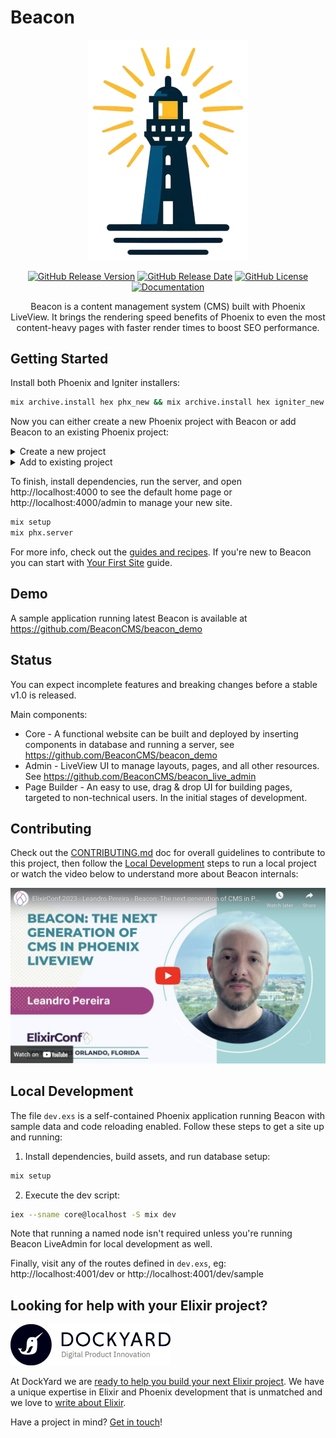 # Beacon

<p align="center">
  <img src="https://raw.githubusercontent.com/BeaconCMS/beacon/main/assets/images/beacon.png" width="256" alt="Beacon logo">
</p>

<div align="center">
  
  [![GitHub Release Version](https://img.shields.io/github/v/release/beaconCMS/beacon?color=blue)](https://hex.pm/packages/beacon)
  [![GitHub Release Date](https://img.shields.io/github/release-date/beaconCMS/beacon)](https://github.com/BeaconCMS/beacon/releases)
  [![GitHub License](https://img.shields.io/github/license/beaconCMS/beacon?color=orange)](https://github.com/BeaconCMS/beacon/blob/main/LICENSE.md)
  [![Documentation](https://img.shields.io/badge/documentation-555555)](https://hexdocs.pm/beacon)
  
</div>

<p align="center">
  Beacon is a content management system (CMS) built with Phoenix LiveView. It brings the rendering speed benefits of Phoenix to even the most content-heavy pages with faster render times to boost SEO performance.
</p>

## Getting Started

Install both Phoenix and Igniter installers:

```sh
mix archive.install hex phx_new && mix archive.install hex igniter_new
```

Now you can either create a new Phoenix project with Beacon or add Beacon to an existing Phoenix project:

<details>
<summary>Create a new project</summary>

- Using latest published [beacon](https://hex.pm/packages/beacon) and [beacon_live_admin](https://hex.pm/packages/beacon_live_admin) packages:

```sh
mix igniter.new my_app --install beacon,beacon_live_admin --with phx.new --beacon.site my_site
```

- Or using the unreleased projects from GitHub from the main branch:

```sh
mix igniter.new my_app \
--install beacon@github:BeaconCMS/beacon,beacon_live_admin@github:BeaconCMS/beacon_live_admin \
--with phx.new \
--beacon.site my_site
```

Replace `my_app` and `my_site` with the names you want to generate and follow the prompts.

</details>

<details>
<summary>Add to existing project</summary>

If you already have a Phoenix project with Phoenix LiveView then you can just add Beacon into that project.

Similar to starting a new project, you can install Beacon and BeaconLiveAdmin and generate a new site:

- Using latest published [beacon](https://hex.pm/packages/beacon) and [beacon_live_admin](https://hex.pm/packages/beacon_live_admin) packages:

```sh
mix igniter.install beacon,beacon_live_admin --beacon.site my_site
```

- Or using the unreleased projects from GitHub from the main branch:

```sh
mix igniter.install \
beacon@github:BeaconCMS/beacon,beacon_live_admin@github:BeaconCMS/beacon_live_admin \
--beacon.site my_site
```

Replace `my_site` with the names you want to generate and follow the prompts.
</details>

To finish, install dependencies, run the server, and open http://localhost:4000 to see the default home page or http://localhost:4000/admin to manage your new site.

```sh
mix setup
mix phx.server
```

For more info, check out the [guides and recipes](https://hexdocs.pm/beacon/installation.html). If you're new to Beacon you can start with [Your First Site](https://hexdocs.pm/beacon/your-first-site.html) guide.

## Demo

A sample application running latest Beacon is available at https://github.com/BeaconCMS/beacon_demo

## Status

You can expect incomplete features and breaking changes before a stable v1.0 is released.

Main components:
- Core - A functional website can be built and deployed by inserting components in database and running a server, see https://github.com/BeaconCMS/beacon_demo
- Admin - LiveView UI to manage layouts, pages, and all other resources. See https://github.com/BeaconCMS/beacon_live_admin
- Page Builder - An easy to use, drag & drop UI for building pages, targeted to non-technical users. In the initial stages of development.

## Contributing

Check out the [CONTRIBUTING.md](https://github.com/BeaconCMS/beacon/blob/main/CONTRIBUTING.md) doc for overall guidelines to contribute to this project,
then follow the [Local Development](https://github.com/BeaconCMS/beacon#local-development) steps to run a local project or watch the video below to understand more
about Beacon internals:

<a href="https://www.youtube.com/watch?v=5jk0fIJOFuc">
  <img src="https://raw.githubusercontent.com/BeaconCMS/beacon/main/assets/images/youtube_card.png" width="512" alt="YouTube card - ElixirConf 2023 - Leandro Pereira - Beacon: The next generation of CMS in Phoenix LiveView">
</a>

## Local Development

The file `dev.exs` is a self-contained Phoenix application running Beacon with sample data and code reloading enabled. Follow these steps to get a site up and running:

1. Install dependencies, build assets, and run database setup:

```sh
mix setup
```

2. Execute the dev script:

```sh
iex --sname core@localhost -S mix dev
```

Note that running a named node isn't required unless you're running Beacon LiveAdmin for local development as well.

Finally, visit any of the routes defined in `dev.exs`, eg: http://localhost:4001/dev or http://localhost:4001/dev/sample

## Looking for help with your Elixir project?

<img src="assets/images/dockyard.png" width="256" alt="DockYard logo">

At DockYard we are [ready to help you build your next Elixir project](https://dockyard.com/phoenix-consulting).
We have a unique expertise in Elixir and Phoenix development that is unmatched and we love to [write about Elixir](https://dockyard.com/blog/categories/elixir).

Have a project in mind? [Get in touch](https://dockyard.com/contact/hire-us)!
